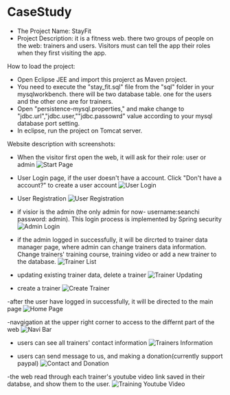 # CaseStudy
- The Project Name: StayFit
- Project Description: it is a fitness web. there two groups of people on the web: trainers and users. Visitors must can tell the app their roles when they first visiting the app. 

How to load the project: 
- Open Eclipse JEE and import this projerct as Maven project.
- You need to execute the "stay_fit.sql" file from the "sql" folder in your mysqlworkbench. there will be two database table. one for the users and the other one are for trainers.
- Open "persistence-mysql.properties," and make change to "jdbc.url","jdbc.user,""jdbc.passowrd" value according to your mysql database port setting.
- In eclipse, run the project on Tomcat server.  

Website description with screenshots:
- When the visitor first open the web, it will ask for their role: user or admin
![Start Page](https://user-images.githubusercontent.com/98332973/150824959-6ccb1097-8cf3-455f-937b-f5f50805907b.JPG)

- User Login page, if the user doesn't have a account. Click "Don't have a account?" to create a user account
![User Login](https://user-images.githubusercontent.com/98332973/150823000-c44f7e60-33c2-400e-b9b2-627b28b53269.JPG)

- User Registration
![User Registration](https://user-images.githubusercontent.com/98332973/150823011-04a14a39-93e5-4e66-9f21-1f4b1e073a4f.JPG)

- if visior is the admin (the only admin for now- username:seanchi  password: admin). This login process is implemented by Spring security
![Admin Login](https://user-images.githubusercontent.com/98332973/150822872-d06ab29f-eed1-42be-9847-dba83f7fe74d.JPG)

- if the admin logged in successfully, it will be dircrted to trainer data manager page, where admin can change trainers data information. Change trainers' training course, training video or add a new trainer to the database.
![Trainer List](https://user-images.githubusercontent.com/98332973/150822958-a088615a-16f7-4272-9198-176bc4574067.JPG)

- updating existing trainer data, delete a trainer
![Trainer Updating](https://user-images.githubusercontent.com/98332973/150822966-3c2db2cd-ca42-4b26-a06d-b783165a849b.JPG)

- create a trainer
![Create Trainer](https://user-images.githubusercontent.com/98332973/150822904-d675cda8-2558-4d91-8c0a-26e6e4194cc9.JPG)

-after the user have logged in successfully, it will be directed to the main page
![Home Page](https://user-images.githubusercontent.com/98332973/150822936-423d9d80-bb9e-42de-9614-2e0f96908ceb.JPG)

-navgigation at the upper right corner to access to the differnt part of the web
![Navi Bar](https://user-images.githubusercontent.com/98332973/150822947-0185901b-3b44-4c6a-85ae-d02bb6fa53a6.JPG)

- users can see all trainers' contact information
![Trainers Information](https://user-images.githubusercontent.com/98332973/150822972-a2de35c1-0a7d-4c91-88d7-6fae70e6cbde.JPG)

- users can send message to us, and making a donation(currently support paypal)
![Contact and Donation](https://user-images.githubusercontent.com/98332973/150822887-44acb466-f5d3-4197-b2ba-bd7540bb10b1.JPG)

-the web read through each trainer's youtube video link saved in their databse, and show them to the user.
![Training Youtube Video](https://user-images.githubusercontent.com/98332973/150822984-71b058bd-e2b5-41b5-866e-5ac795c03e63.JPG)
